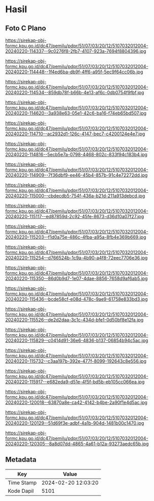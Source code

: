 # Hasil

## Foto C Plano

https://sirekap-obj-formc.kpu.go.id/dc47/pemilu/pdpr/51/07/03/20/12/5107032012004-20240220-114337--9c0276f8-2fb7-4107-923a-7694f8804396.jpg

https://sirekap-obj-formc.kpu.go.id/dc47/pemilu/pdpr/51/07/03/20/12/5107032012004-20240220-114448--1f4ed6ba-db9f-4ff6-a95f-5ec9f64cc06b.jpg

https://sirekap-obj-formc.kpu.go.id/dc47/pemilu/pdpr/51/07/03/20/12/5107032012004-20240220-114534--859db78f-b66b-4e13-af6c-0db0754f9fbf.jpg

https://sirekap-obj-formc.kpu.go.id/dc47/pemilu/pdpr/51/07/03/20/12/5107032012004-20240220-114620--3a938e63-05e1-42c6-ba16-f74eb65bd507.jpg

https://sirekap-obj-formc.kpu.go.id/dc47/pemilu/pdpr/51/07/03/20/12/5107032012004-20240220-114710--ac2932d1-126c-4147-bec7-c4200124e4e7.jpg

https://sirekap-obj-formc.kpu.go.id/dc47/pemilu/pdpr/51/07/03/20/12/5107032012004-20240220-114816--5ecb5e7a-0798-4468-802c-833f94c183b4.jpg

https://sirekap-obj-formc.kpu.go.id/dc47/pemilu/pdpr/51/07/03/20/12/5107032012004-20240220-114909--7f36dbf9-ee46-45b4-857b-91c4e72272dd.jpg

https://sirekap-obj-formc.kpu.go.id/dc47/pemilu/pdpr/51/07/03/20/12/5107032012004-20240220-115000--cbdecdb5-754f-436a-b21d-211a913debcd.jpg

https://sirekap-obj-formc.kpu.go.id/dc47/pemilu/pdpr/51/07/03/20/12/5107032012004-20240220-115117--ed87859d-2c92-45fe-8673-d36d10a07f27.jpg

https://sirekap-obj-formc.kpu.go.id/dc47/pemilu/pdpr/51/07/03/20/12/5107032012004-20240220-115203--f1d0a75e-486c-4fba-a95a-8fb4e369b669.jpg

https://sirekap-obj-formc.kpu.go.id/dc47/pemilu/pdpr/51/07/03/20/12/5107032012004-20240220-115254--d766524b-1c9a-4b90-a4f8-72eec7706e36.jpg

https://sirekap-obj-formc.kpu.go.id/dc47/pemilu/pdpr/51/07/03/20/12/5107032012004-20240220-115350--86d0b9d7-1e07-4dae-8856-7658d9af6ab5.jpg

https://sirekap-obj-formc.kpu.go.id/dc47/pemilu/pdpr/51/07/03/20/12/5107032012004-20240220-115436--bcde58cf-e08d-478c-9ae9-61758e833bd3.jpg

https://sirekap-obj-formc.kpu.go.id/dc47/pemilu/pdpr/51/07/03/20/12/5107032012004-20240220-115526--de2d2daa-3c1c-434d-bfe1-0d50bf8e12fa.jpg

https://sirekap-obj-formc.kpu.go.id/dc47/pemilu/pdpr/51/07/03/20/12/5107032012004-20240220-115829--c0414d91-36e6-4836-b137-06854b94c5ac.jpg

https://sirekap-obj-formc.kpu.go.id/dc47/pemilu/pdpr/51/07/03/20/12/5107032012004-20240220-115732--c3aa197b-392e-477f-8099-192643c8e556.jpg

https://sirekap-obj-formc.kpu.go.id/dc47/pemilu/pdpr/51/07/03/20/12/5107032012004-20240220-115917--e682eda9-d51e-4f5f-bd5b-eb105cc066ea.jpg

https://sirekap-obj-formc.kpu.go.id/dc47/pemilu/pdpr/51/07/03/20/12/5107032012004-20240220-120018--63870a8e-ca42-4142-b4be-2a90f1e4d5ac.jpg

https://sirekap-obj-formc.kpu.go.id/dc47/pemilu/pdpr/51/07/03/20/12/5107032012004-20240220-120129--51d69f3e-adbf-4a1b-904d-1481b00c1470.jpg

https://sirekap-obj-formc.kpu.go.id/dc47/pemilu/pdpr/51/07/03/20/12/5107032012004-20240220-120305--8a8d07dd-4865-4a61-b12a-93273aedc65b.jpg


## Metadata

| Key        | Value               |
| ---------- | ------------------- |
| Time Stamp | 2024-02-20 12:03:20 |
| Kode Dapil | 5101                |



